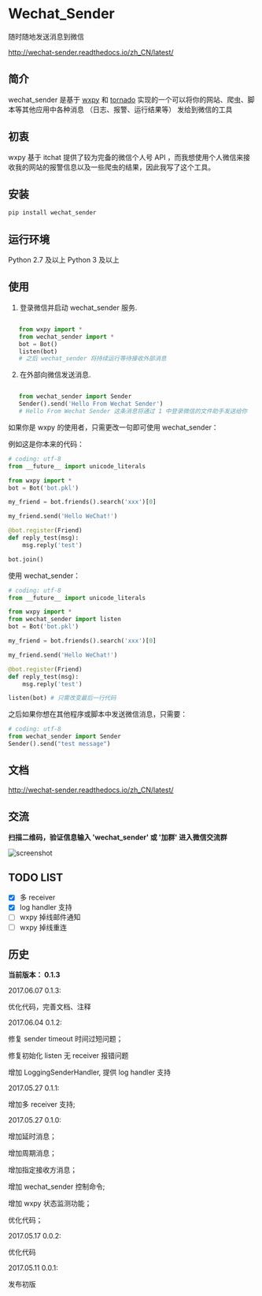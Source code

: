 # Wechat_Sender

随时随地发送消息到微信

http://wechat-sender.readthedocs.io/zh_CN/latest/

## 简介

wechat_sender 是基于 [wxpy][1] 和 [tornado][2] 实现的一个可以将你的网站、爬虫、脚本等其他应用中各种消息 （日志、报警、运行结果等） 发给到微信的工具

## 初衷

wxpy 基于 itchat 提供了较为完备的微信个人号 API ，而我想使用个人微信来接收我的网站的报警信息以及一些爬虫的结果，因此我写了这个工具。

## 安装

```python
pip install wechat_sender
```

## 运行环境

Python 2.7 及以上
Python 3 及以上

## 使用

1. 登录微信并启动 wechat_sender 服务.

```python

   from wxpy import *
   from wechat_sender import *
   bot = Bot()
   listen(bot)
   # 之后 wechat_sender 将持续运行等待接收外部消息
```

2. 在外部向微信发送消息.

```python

   from wechat_sender import Sender
   Sender().send('Hello From Wechat Sender')
   # Hello From Wechat Sender 这条消息将通过 1 中登录微信的文件助手发送给你
```

如果你是 wxpy 的使用者，只需更改一句即可使用 wechat_sender：

例如这是你本来的代码：

```python
# coding: utf-8
from __future__ import unicode_literals

from wxpy import *
bot = Bot('bot.pkl')

my_friend = bot.friends().search('xxx')[0]

my_friend.send('Hello WeChat!')

@bot.register(Friend)
def reply_test(msg):
    msg.reply('test')

bot.join()
```

使用 wechat_sender：

```python
# coding: utf-8
from __future__ import unicode_literals

from wxpy import *
from wechat_sender import listen
bot = Bot('bot.pkl')

my_friend = bot.friends().search('xxx')[0]

my_friend.send('Hello WeChat!')

@bot.register(Friend)
def reply_test(msg):
    msg.reply('test')

listen(bot) # 只需改变最后一行代码
```

之后如果你想在其他程序或脚本中发送微信消息，只需要：

```python
# coding: utf-8
from wechat_sender import Sender
Sender().send("test message")
```
## 文档

http://wechat-sender.readthedocs.io/zh_CN/latest/


## 交流

**扫描二维码，验证信息输入 'wechat_sender' 或 '加群' 进入微信交流群**

![screenshot](https://raw.githubusercontent.com/bluedazzle/wechat_sender/master/qr.jpeg)


## TODO LIST

- [x] 多 receiver
- [x] log handler 支持
- [ ] wxpy 掉线邮件通知
- [ ] wxpy 掉线重连

## 历史

**当前版本： 0.1.3**

2017.06.07 0.1.3:

优化代码，完善文档、注释

2017.06.04 0.1.2:

修复 sender timeout 时间过短问题；

修复初始化 listen 无 receiver 报错问题

增加 LoggingSenderHandler, 提供 log handler 支持

2017.05.27 0.1.1:

增加多 receiver 支持;

2017.05.27 0.1.0:

增加延时消息；

增加周期消息；

增加指定接收方消息；

增加 wechat_sender 控制命令;

增加 wxpy 状态监测功能；

优化代码；

2017.05.17 0.0.2:

优化代码

2017.05.11 0.0.1:

发布初版


[1]:https://github.com/youfou/wxpy
[2]:https://github.com/tornadoweb/tornado
